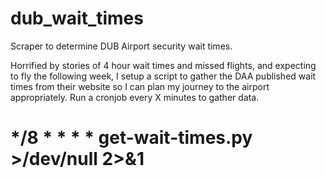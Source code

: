 # dub_wait_times
Scraper to determine DUB Airport security wait times.

Horrified by stories of 4 hour wait times and missed flights, and expecting to fly the following week, I setup a script to gather the DAA published wait times from their website so I can plan my journey to the airport appropriately.
Run a cronjob every X minutes to gather data.

# */8 * * * * get-wait-times.py >/dev/null 2>&1
